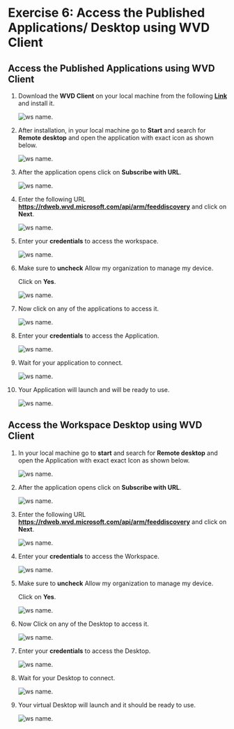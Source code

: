 # **Exercise 6: Access the Published Applications/ Desktop using WVD Client**

## **Access the Published Applications using WVD Client**

1. Download the **WVD Client** on your local machine from the following [**Link**](https://docs.microsoft.com/en-us/azure/virtual-desktop/connect-windows-7-and-10) and install it.
   
     ![ws name.](media/50.png)
   
   
2. After installation, in your local machine go to **Start** and search for **Remote desktop** and open the application with exact icon as shown below.

     ![ws name.](media/51.png)
   
   
3. After the application opens click on **Subscribe with URL**.

    ![ws name.](media/52.png)
  
  
4. Enter the following URL **https://rdweb.wvd.microsoft.com/api/arm/feeddiscovery** and click on **Next**.

     ![ws name.](media/53.png)
   
   
5. Enter your **credentials** to access the workspace.

     ![ws name.](media/54.png)
   
   
6. Make sure to **uncheck** Allow my organization to manage my device.

   Click on **Yes**.

     ![ws name.](media/55.png)
   
   
7. Now click on any of the applications to access it.

     ![ws name.](media/56.png)
   

8. Enter your **credentials** to access the Application.

     ![ws name.](media/57.png)
   

9. Wait for your application to connect.

     ![ws name.](media/58.png)
   

10. Your Application will launch and will be ready to use.

     ![ws name.](media/59.png)
    
    

## Access the Workspace Desktop using WVD Client

1. In your local machine go to **start** and search for **Remote desktop** and open the Application with exact exact Icon as shown below.

     ![ws name.](media/51.png)


2. After the application opens click on **Subscribe with URL**.

     ![ws name.](media/52.png)
  
  
3. Enter the following URL **https://rdweb.wvd.microsoft.com/api/arm/feeddiscovery** and click on **Next**.

     ![ws name.](media/53.png)
   
   
4. Enter your **credentials** to access the Workspace.

     ![ws name.](media/54.png)
   
   
5. Make sure to **uncheck** Allow my organization to manage my device.

   Click on **Yes**.

     ![ws name.](media/55.png)
   
   
6. Now Click on any of the Desktop to access it.

     ![ws name.](media/60.png)
   

8. Enter your **credentials** to access the Desktop.

     ![ws name.](media/61.png)
   

9. Wait for your Desktop to connect.

     ![ws name.](media/62.png)
   

10. Your virtual Desktop will launch and it should be ready to use.
        
     ![ws name.](media/63.png)   
     
    
